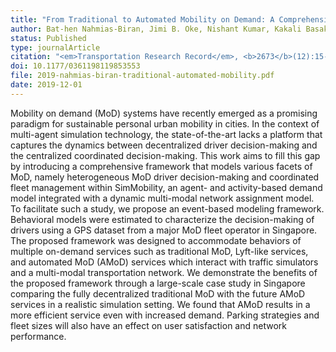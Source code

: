 ```yaml
---
title: "From Traditional to Automated Mobility on Demand: A Comprehensive Framework for Modeling On-Demand Services in SimMobility"
author: Bat-hen Nahmias-Biran, Jimi B. Oke, Nishant Kumar, Kakali Basak, Andrea Araldo, Ravi Seshadri, Arun Akkinepally, Carlos Lima Azevedo, Moshe Ben-Akiva
status: Published
type: journalArticle
citation: "<em>Transportation Research Record</em>, <b>2673</b>(12):15-29"
doi: 10.1177/0361198119853553
file: 2019-nahmias-biran-traditional-automated-mobility.pdf
date: 2019-12-01
---
```



Mobility on demand (MoD) systems have recently emerged as a promising paradigm for sustainable personal urban mobility in cities. In the context of multi-agent simulation technology, the state-of-the-art lacks a platform that captures the dynamics between decentralized driver decision-making and the centralized coordinated decision-making. This work aims to fill this gap by introducing a comprehensive framework that models various facets of MoD, namely heterogeneous MoD driver decision-making and coordinated fleet management within SimMobility, an agent- and activity-based demand model integrated with a dynamic multi-modal network assignment model. To facilitate such a study, we propose an event-based modeling framework. Behavioral models were estimated to characterize the decision-making of drivers using a GPS dataset from a major MoD fleet operator in Singapore. The proposed framework was designed to accommodate behaviors of multiple on-demand services such as traditional MoD, Lyft-like services, and automated MoD (AMoD) services which interact with traffic simulators and a multi-modal transportation network. We demonstrate the benefits of the proposed framework through a large-scale case study in Singapore comparing the fully decentralized traditional MoD with the future AMoD services in a realistic simulation setting. We found that AMoD results in a more efficient service even with increased demand. Parking strategies and fleet sizes will also have an effect on user satisfaction and network performance.
